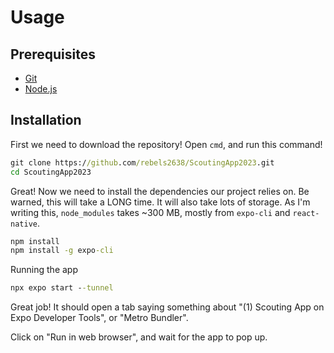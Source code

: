 # Usage

## Prerequisites
- [Git](https://git-scm.com/)
- [Node.js](https://nodejs.org/en/)

## Installation
First we need to download the repository! Open `cmd`, and run this command!

```cmd
git clone https://github.com/rebels2638/ScoutingApp2023.git
cd ScoutingApp2023
```

Great! Now we need to install the dependencies our project relies on. Be warned, this will take a LONG time. It will also take lots of storage. As I'm writing this, `node_modules` takes ~300 MB, mostly from `expo-cli` and `react-native`.

```cmd
npm install
npm install -g expo-cli
```

Running the app

```cmd
npx expo start --tunnel
```

Great job! It should open a tab saying something about "(1) Scouting App on Expo Developer Tools", or "Metro Bundler".

Click on "Run in web browser", and wait for the app to pop up.
